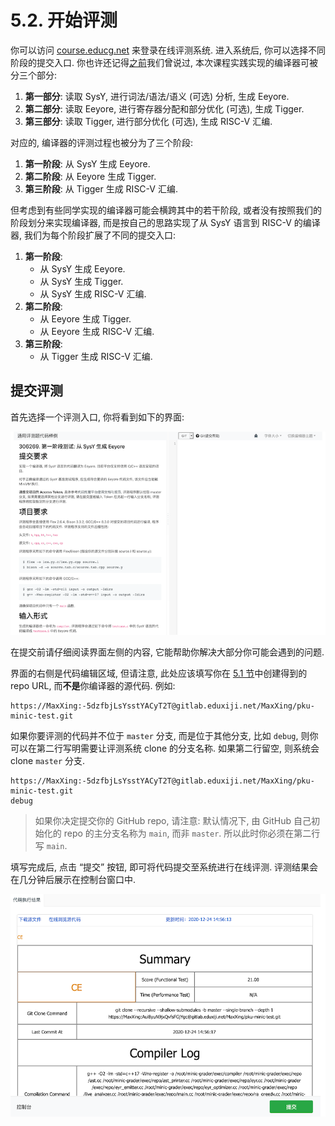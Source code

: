# 5.2. 开始评测

你可以访问 [course.educg.net](https://course.educg.net) 来登录在线评测系统. 进入系统后, 你可以选择不同阶段的提交入口. 你也许还记得[之前](ir/)我们曾说过, 本次课程实践实现的编译器可被分三个部分:

1. **第一部分**: 读取 SysY, 进行词法/语法/语义 (可选) 分析, 生成 Eeyore.
2. **第二部分**: 读取 Eeyore, 进行寄存器分配和部分优化 (可选), 生成 Tigger.
3. **第三部分**: 读取 Tigger, 进行部分优化 (可选), 生成 RISC-V 汇编.

对应的, 编译器的评测过程也被分为了三个阶段:

1. **第一阶段**: 从 SysY 生成 Eeyore.
2. **第二阶段**: 从 Eeyore 生成 Tigger.
3. **第三阶段**: 从 Tigger 生成 RISC-V 汇编.

但考虑到有些同学实现的编译器可能会横跨其中的若干阶段, 或者没有按照我们的阶段划分来实现编译器, 而是按自己的思路实现了从 SysY 语言到 RISC-V 的编译器, 我们为每个阶段扩展了不同的提交入口:

1. **第一阶段**:
    * 从 SysY 生成 Eeyore.
    * 从 SysY 生成 Tigger.
    * 从 SysY 生成 RISC-V 汇编.
2. **第二阶段**:
    * 从 Eeyore 生成 Tigger.
    * 从 Eeyore 生成 RISC-V 汇编.
3. **第三阶段**:
    * 从 Tigger 生成 RISC-V 汇编.

## 提交评测

首先选择一个评测入口, 你将看到如下的界面:

![judging-1](judging-1.png)

在提交前请仔细阅读界面左侧的内容, 它能帮助你解决大部分你可能会遇到的问题.

界面的右侧是代码编辑区域, 但请注意, 此处应该填写你在 [5.1 节](oj/committing.md)中创建得到的 repo URL, 而**不是**你编译器的源代码. 例如:

```
https://MaxXing:-5dzfbjLsYsstYACyT2T@gitlab.eduxiji.net/MaxXing/pku-minic-test.git
```

如果你要评测的代码并不位于 `master` 分支, 而是位于其他分支, 比如 `debug`, 则你可以在第二行写明需要让评测系统 clone 的分支名称. 如果第二行留空, 则系统会 clone `master` 分支.

```
https://MaxXing:-5dzfbjLsYsstYACyT2T@gitlab.eduxiji.net/MaxXing/pku-minic-test.git
debug
```

> 如果你决定提交你的 GitHub repo, 请注意: 默认情况下, 由 GitHub 自己初始化的 repo 的主分支名称为 `main`, 而非 `master`. 所以此时你必须在第二行写 `main`.

填写完成后, 点击 “提交” 按钮, 即可将代码提交至系统进行在线评测. 评测结果会在几分钟后展示在控制台窗口中.

![judging-2](judging-2.png)
